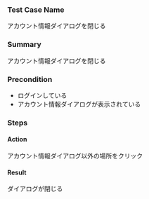 ### Test Case Name
アカウント情報ダイアログを閉じる

### Summary
アカウント情報ダイアログを閉じる

### Precondition
* ログインしている
* アカウント情報ダイアログが表示されている

### Steps

#### Action
アカウント情報ダイアログ以外の場所をクリック
#### Result
ダイアログが閉じる
